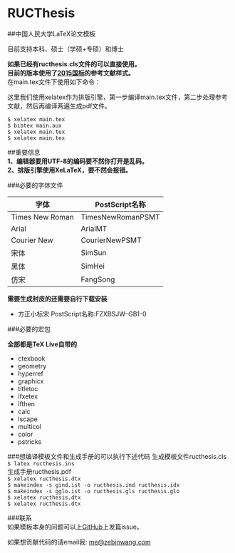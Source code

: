 # RUCThesis  
##中国人民大学LaTeX论文模板

目前支持本科、硕士（学硕+专硕）和博士

**如果已经有ructhesis.cls文件的可以直接使用。**  
**目前的版本使用了[2015国标](https://github.com/ustctug/gbt-7714-2015)的参考文献样式。**   
在main.tex文件下使用如下命令：  

这里我们使用xelatex作为排版引擎，第一步编译main.tex文件，第二步处理参考文献，然后再编译两遍生成pdf文件。

`$ xelatex main.tex`  
`$ bibtex main.aux`  
`$ xelatex main.tex`  
`$ xelatex main.tex` 

##重要信息  
**1、编辑器要用UTF-8的编码要不然你打开是乱码。**  
**2、排版引擎使用XeLaTeX，要不然会报错。**  


###必要的字体文件

字体 | PostScript名称 
------------ | ------------- 
Times New Roman | TimesNewRomanPSMT  
Arial | ArialMT
Courier New | CourierNewPSMT
宋体 | SimSun
黑体 | SimHei
仿宋 | FangSong


**需要生成封皮的还需要自行下载安装**  

- 方正小标宋           PostScript名称:FZXBSJW–GB1-0

###必要的宏包

**全部都是TeX Live自带的**
- ctexbook
- geometry
- hyperref
- graphicx
- titletoc
- ifxetex
- ifthen
- calc
- lscape
- multicol
- color
- pstricks

###想编译模板文件和生成手册的可以执行下述代码
生成模板文件ructhesis.cls  
`$ latex ructhesis.ins`  
生成手册ructhesis.pdf  
`$ xelatex ructhesis.dtx`  
`$ makeindex -s gind.ist -o ructhesis.ind ructhesis.idx `  
`$ makeindex -s gglo.ist -o ructhesis.gls ructhesis.glo `  
`$ xelatex ructhesis.dtx`  
`$ xelatex ructhesis.dtx`  

###联系  
如果模板本身的问题可以上[GitHub](https://github.com/ZebinWang/ructhesis)上发篇issue。   

如果想贡献代码的请email我: <me@zebinwang.com> 

